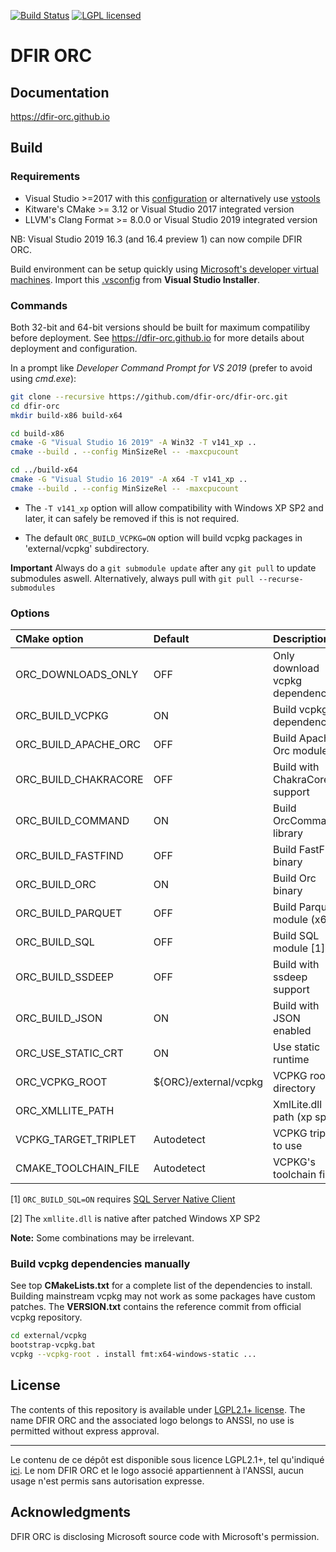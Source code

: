 [![Build Status](https://dev.azure.com/jeangautier/dfir-orc/_apis/build/status/DFIR-ORC.dfir-orc?branchName=master)](https://dev.azure.com/jeangautier/dfir-orc/_build/latest?definitionId=1&branchName=master) [![LGPL licensed][img-license]](./LICENSE.txt)


# DFIR ORC

## Documentation
https://dfir-orc.github.io


## Build

### Requirements
- Visual Studio >=2017 with this [configuration](.vsconfig) or alternatively use [vstools](docs/vstools/vstools.md)
- Kitware's CMake >= 3.12 or Visual Studio 2017 integrated version
- LLVM's Clang Format >= 8.0.0 or Visual Studio 2019 integrated version

NB: Visual Studio 2019 16.3 (and 16.4 preview 1) can now compile DFIR ORC.

Build environment can be setup quickly using [Microsoft's developer virtual machines](https://developer.microsoft.com/en-us/windows/downloads/virtual-machines). Import this [.vsconfig](.vsconfig) from **Visual Studio Installer**.


### Commands
Both 32-bit and 64-bit versions should be built for maximum compatiliby before deployment. See https://dfir-orc.github.io for more details about deployment and configuration.

In a prompt like *Developer Command Prompt for VS 2019* (prefer to avoid using *cmd.exe*):

```bash
git clone --recursive https://github.com/dfir-orc/dfir-orc.git
cd dfir-orc
mkdir build-x86 build-x64

cd build-x86
cmake -G "Visual Studio 16 2019" -A Win32 -T v141_xp ..
cmake --build . --config MinSizeRel -- -maxcpucount

cd ../build-x64
cmake -G "Visual Studio 16 2019" -A x64 -T v141_xp ..
cmake --build . --config MinSizeRel -- -maxcpucount
```

* The `-T v141_xp` option will allow compatibility with Windows XP SP2 and later, it can safely be removed if this is not required.

* The default `ORC_BUILD_VCPKG=ON` option will build vcpkg packages in 'external/vcpkg' subdirectory.

**Important** Always do a `git submodule update` after any `git pull` to update submodules aswell. Alternatively, always pull with `git pull --recurse-submodules`


### Options

| CMake option         | Default               | Description                      |
|:---------------------|:----------------------|:---------------------------------|
| ORC_DOWNLOADS_ONLY   | OFF                   | Only download vcpkg dependencies |
| ORC_BUILD_VCPKG      | ON                    | Build vcpkg dependencies         |
| ORC_BUILD_APACHE_ORC | OFF                   | Build Apache Orc module          |
| ORC_BUILD_CHAKRACORE | OFF                   | Build with ChakraCore support    |
| ORC_BUILD_COMMAND    | ON                    | Build OrcCommand library         |
| ORC_BUILD_FASTFIND   | OFF                   | Build FastFind binary            |
| ORC_BUILD_ORC        | ON                    | Build Orc binary                 |
| ORC_BUILD_PARQUET    | OFF                   | Build Parquet module (x64)       |
| ORC_BUILD_SQL        | OFF                   | Build SQL module [1]             |
| ORC_BUILD_SSDEEP     | OFF                   | Build with ssdeep support        |
| ORC_BUILD_JSON       | ON                    | Build with JSON enabled          |
| ORC_USE_STATIC_CRT   | ON                    | Use static runtime               |
| ORC_VCPKG_ROOT       | ${ORC}/external/vcpkg | VCPKG root directory             |
| ORC_XMLLITE_PATH     |                       | XmlLite.dll path (xp sp2)        |
| VCPKG_TARGET_TRIPLET | Autodetect            | VCPKG triplet to use             |
| CMAKE_TOOLCHAIN_FILE | Autodetect            | VCPKG's toolchain file           |


[1] `ORC_BUILD_SQL=ON` requires [SQL Server Native Client](https://docs.microsoft.com/en-us/sql/relational-databases/native-client/applications/installing-sql-server-native-client?view=sql-server-2017)

[2] The `xmllite.dll` is native after patched Windows XP SP2

**Note:** Some combinations may be irrelevant.


### Build vcpkg dependencies manually
See top **CMakeLists.txt** for a complete list of the dependencies to install. Building mainstream vcpkg may not work as some packages have custom patches. The **VERSION.txt** contains the reference commit from official vcpkg repository.

```bash
cd external/vcpkg
bootstrap-vcpkg.bat
vcpkg --vcpkg-root . install fmt:x64-windows-static ...
```

## License

The contents of this repository is available under [LGPL2.1+ license](LICENSE.txt).
The name DFIR ORC and the associated logo belongs to ANSSI, no use is permitted without express approval.

---

Le contenu de ce dépôt est disponible sous licence LGPL2.1+, tel qu'indiqué [ici](LICENSE.txt).
Le nom DFIR ORC et le logo associé appartiennent à l'ANSSI, aucun usage n'est permis sans autorisation expresse.


## Acknowledgments
DFIR ORC is disclosing Microsoft source code with Microsoft's permission.

[img-build]: https://dev.azure.com/jeangautier/dfir-orc/_apis/build/status/jeangautier.dfir-orc?branchName=master
[img-license]: https://img.shields.io/github/license/DFIR-ORC/dfir-orc

